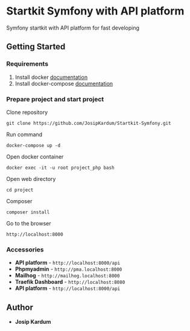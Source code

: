 # Startkit Symfony with API platform

Symfony startkit with API platform for fast developing

## Getting Started

### Requirements
1. Install docker [documentation](https://docs.docker.com/install/#supported-platforms)
2. Install docker-compose [documentation](https://docs.docker.com/compose/install/)

### Prepare project and start project

Clone repository
```
git clone https://github.com/JosipKardum/Startkit-Symfony.git
```

Run command
```
docker-compose up -d
```
Open docker container
```
docker exec -it -u root project_php bash
```
Open web directory
```
cd project
```
Composer 
```angular2html
composer install
```
Go to the browser
```angular2html
http://localhost:8000
```

### Accessories

* **API platform** - ```http://localhost:8000/api```
* **Phpmyadmin** - ```http://pma.localhost:8000```
* **Mailhog** - ```http://mailhog.localhost:8000```
* **Traefik Dashboard** - ```http://localhost:8080```
* **API platform** - ```http://localhost:8000/api```

## Author
* **Josip Kardum**
